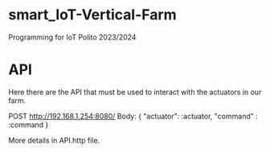 # smart_IoT-Vertical-Farm
Programming for IoT Polito 2023/2024


# API
Here there are the API that must be used to interact with the actuators in our farm.

POST http://192.168.1.254:8080/
Body:
    {
        "actuator": :actuator,
        "command" : :command
    }

More details in API.http file.
